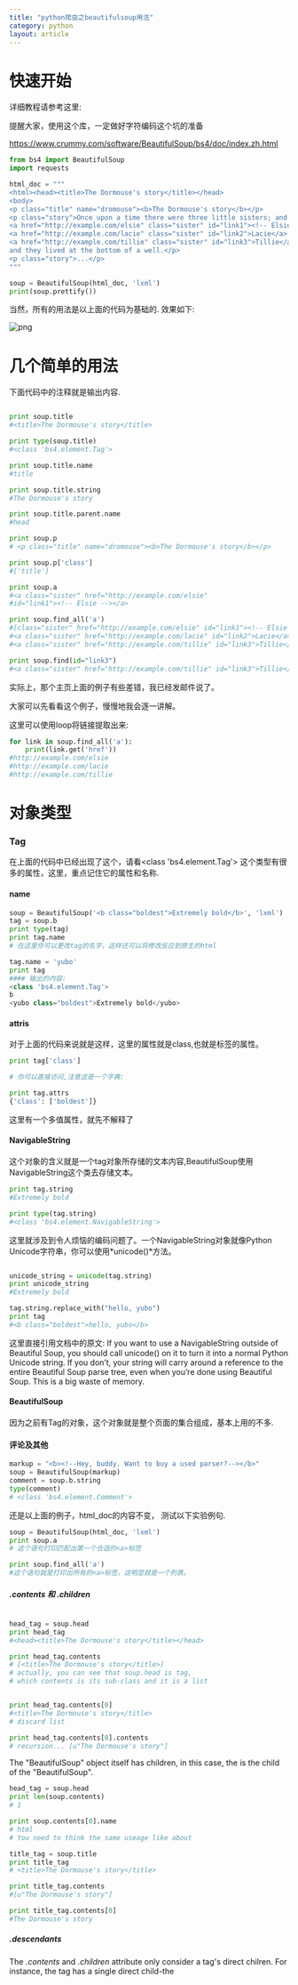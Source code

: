 ```yaml
---
title: "python爬虫之beautifulsoup用法"
category: python
layout: article
---
```


# 快速开始

详细教程请参考这里:

提醒大家，使用这个库，一定做好字符编码这个坑的准备

https://www.crummy.com/software/BeautifulSoup/bs4/doc/index.zh.html

```python
from bs4 import BeautifulSoup
import requests

html_doc = """
<html><head><title>The Dormouse's story</title></head>
<body>
<p class="title" name="dromouse"><b>The Dormouse's story</b></p>
<p class="story">Once upon a time there were three little sisters; and their names were
<a href="http://example.com/elsie" class="sister" id="link1"><!-- Elsie --></a>,
<a href="http://example.com/lacie" class="sister" id="link2">Lacie</a> and
<a href="http://example.com/tillie" class="sister" id="link3">Tillie</a>;
and they lived at the bottom of a well.</p>
<p class="story">...</p>
"""

soup = BeautifulSoup(html_doc, 'lxml')
print(soup.prettify())
```
当然，所有的用法是以上面的代码为基础的.
效果如下:

![png](http://yuzibo.qiniudn.com/bs_1.png)

# 几个简单的用法

下面代码中的注释就是输出内容.
```python

print soup.title
#<title>The Dormouse's story</title>

print type(soup.title)
#<class 'bs4.element.Tag'>

print soup.title.name
#title

print soup.title.string
#The Dormouse's story

print soup.title.parent.name
#head

print soup.p
# <p class="title" name="dromouse"><b>The Dormouse's story</b></p>

print soup.p['class']
#['title']

print soup.a
#<a class="sister" href="http://example.com/elsie"
#id="link1"><!-- Elsie --></a>

print soup.find_all('a')
#[class="sister" href="http://example.com/elsie" id="link1"><!-- Elsie --></a>,
#<a class="sister" href="http://example.com/lacie" id="link2">Lacie</a>,
#<a class="sister" href="http://example.com/tillie" id="link3">Tillie</a>]

print soup.find(id="link3")
#<a class="sister" href="http://example.com/tillie" id="link3">Tillie</a>
```

实际上，那个主页上面的例子有些差错，我已经发邮件说了。

大家可以先看看这个例子，慢慢地我会逐一讲解。

这里可以使用loop将链接提取出来:

```python
for link in soup.find_all('a'):
    print(link.get('href'))
#http://example.com/elsie
#http://example.com/lacie
#http://example.com/tillie

```

# 对象类型

### Tag
在上面的代码中已经出现了这个，请看<class 'bs4.element.Tag'>
这个类型有很多的属性，这里，重点记住它的属性和名称.
#### name
```python
soup = BeautifulSoup('<b class="boldest">Extremely bold</b>', 'lxml')
tag = soup.b
print type(tag)
print tag.name
# 在这里你可以更改tag的名字，这样还可以将修改反应到原生的html

tag.name = 'yubo'
print tag
#### 输出的内容:
<class 'bs4.element.Tag'>
b
<yubo class="boldest">Extremely bold</yubo>
```

#### attris
对于上面的代码来说就是这样，这里的属性就是class,也就是标签的属性。
```python
print tag['class']

# 你可以直接访问,注意这是一个字典:

print tag.attrs
{'class': ['boldest']}
```

这里有一个多值属性，就先不解释了

#### NavigableString
这个对象的含义就是一个tag对象所存储的文本内容,BeautifulSoup使用NavigableString这个类去存储文本。

```python
print tag.string
#Extremely bold

print type(tag.string)
#<class 'bs4.element.NavigableString'>
```
这里就涉及到令人烦恼的编码问题了。一个NavigableString对象就像Python Unicode字符串，你可以使用*unicode()*方法。

```python

unicode_string = unicode(tag.string)
print unicode_string
#Extremely bold

tag.string.replace_with("hello, yubo")
print tag
#<b class="boldest">hello, yubo</b>
```
这里直接引用文档中的原文:
If you want to use a NavigableString outside of Beautiful Soup, you should call unicode() on it to turn it into a normal Python Unicode string. If you don’t, your string will carry around a reference to the entire Beautiful Soup parse tree, even when you’re done using Beautiful Soup. This is a big waste of memory.

#### BeautifulSoup
因为之前有Tag的对象，这个对象就是整个页面的集合组成，基本上用的不多.

#### 评论及其他
```python
markup = "<b><!--Hey, buddy. Want to buy a used parser?--></b>"
soup = BeautifulSoup(markup)
comment = soup.b.string
type(comment)
# <class 'bs4.element.Comment'>
```

还是以上面的例子，html_doc的内容不变， 测试以下实验例句.

```python
soup = BeautifulSoup(html_doc, 'lxml')
print soup.a
# 这个语句打印匹配出第一个合适的<a>标签

print soup.find_all('a')
#这个语句就是打印出所有的<a>标签，这明显就是一个列表。
```

##### .contents 和 .children

```python

head_tag = soup.head
print head_tag
#<head><title>The Dormouse's story</title></head>

print head_tag.contents
# [<title>The Dormouse's story</title>]
# actually, you can see that soup.head is tag,
# which contents is its sub-class and it is a list


print head_tag.contents[0]
#<title>The Dormouse's story</title>
# discard list

print head_tag.contents[0].contents
# recursion... [u"The Dormouse's story"]
```

The "BeautifulSoup" object itself has children, in this case, the <html> is the child of the "BeautifulSoup".

```python
head_tag = soup.head
print len(soup.contents)
# 1

print soup.contents[0].name
# html
# You need to think the same useage like about

title_tag = soup.title
print title_tag
# <title>The Dormouse's story</title>

print title_tag.contents
#[u"The Dormouse's story"]

print title_tag.contents[0]
#The Dormouse's story
```

##### .descendants

The *.contents* and *.children* attribute only consider a tag's direct chilren. For instance, the <head> tag has a single direct child-the <title> tag:

```python

head_tag = soup.head
print head_tag
# <head><title>The Dormouse's story</title></head>

print head_tag.contents
#[<title>The Dormouse's story</title>]

```
Above, please note: The *title* tag itself has a child: "The Dormouse's story", the *.descendants* attribute just is to use it.

```python
for child in head_tag.descendants:
    print child
#<head><title>The Dormouse's story</title></head>
#<title>The Dormouse's story</title>
#The Dormouse's story
```

If a tags only one child,and that child is a *NavigableString*(??), the child is available as *.string*

```python
title_tag = soup.title
print title_tag.string
# The Dormouse's story
```

##### .string and stripped_string

```python

for string in soup.strings:
    print(repr(string))
# print a lot

for string in soup.stripped_string:
	print(repr(string))
# discard "\n"
```

### Going up

#### .parent
You can access an elements parent with *.parnet*,for instance,

```python
title_tag = soup.title
print title_tag
#<title>The Dormouse's story</title>

print title_tag.parent
#<head><title>The Dormouse's story</title></head>

```

#### .parents
```python

link = soup.a

for parent in link.parents:
    if parent is None:
        print(parent)
    else:
        print(parent.name)
# p
# body
# html
# [document]
# None
```

This is a recursion usage to iterate over all elements's parent.

#### Sideways
```python

soup_sibling = BeautifulSoup("<a><b>text1</b><c>Test2</c></b></a>", 'lxml')

print (soup_sibling.prettify())
#<html>
# <body>
#  <a>
#   <b>
#    text1
#   </b>
#   <c>
#    Test2
#   </c>
#  </a>
# </body>
#</html>

```
The <b> tag and <c> tag are at the same level: they're both direct children of the same tag.We call them *siblings*.

#### .next_siblings and .previous_sibling

```python

print soup_sibling.b.next_sibling
# <c>Test2</c>

print soup_sibling.c.previous_sibling
# <b>text1</b>

```
Certainly, there is a *next_sibling*

Here, you should know *.next_elements*and *.previous_elements*

### Searching the tree

#### A string

```python
print soup.find_all('b')
#[<b>The Dormouse's story</b>]
# This is a list.
```
#### A regular expression

```python
import re

### @1
for tag in soup.find_all(re.compile("^b")):
    print (tag.name)
##body
##b

### @2
for tag in soup.find_all(re.compile("t")):
    print (tag.name)
## html
## title

### @3
print soup.find_all(["a", "b"])

### @4
for tag in soup.find_all(True):
    print (tag.name)

### @5
def has_class_but_no_id(tag):
    return tag.has_attr('class') and not tag.has_attr('id')

print soup.find_all(has_class_but_no_id)


### @6
def not_lacie(href):
    return href and not re.compile("lacie").search(href)

print (soup.find_all(href=not_lacie))
```
@1,here, this code finds all the *tags* whose names start with the letter "b":in this case, the <body> tag and the <b> tag

@2: this code is to find tag whose name contains "t".

@3: here is a list(arguments is and results is too)

@4: The argument is bool, it will list all tags in html_doc.

@5: You will pick up a tag <p> it contains "class".This function only picks up the <p> tags. It doesn’t pick up the <a> tags, because those tags define both “class” and “id”. It doesn’t pick up tags like <html> and <title>, because those tags don’t define “class”.

@6: You will note the call for function.It will output two elements in a list,it both are <a></a> tag.

#### find_all()
The above usage is mentioned.her, *name* *keywords* argument, in a words:

```python
print soup.find_all("title")

print soup.find_all(id='link2')

print soup.find_all(href=re.compile("elsie"))
```

You can’t use a keyword argument to search for HTML’s ‘name’ element, because Beautiful Soup uses the name argument to contain the name of the tag itself. Instead, you can give a value to ‘name’ in the attrs argument.Below is code:

```python

soup = BeautifulSoup('<input name="email"/>', 'lxml')
## @1
print soup.find_all(name="email")

## @2
print soup.find_all(attrs={"name":"email"})
#[<input name="email"/>]
```

@1: it will print a empty list([]).

@2: it will print right result.

## CSS class
The *class* is a keyword in python, so you have to use *class_*

```python
print soup.find_all("a", class_ = "sister")

```

[here](https://www.crummy.com/software/BeautifulSoup/bs4/doc/index.html#going-up)

### CSS selector

Beautiful Soup supports the most commonly-used CSS selectors. Just pass a string into the .select() method of a Tag object or the BeautifulSoup object itself.

```python
soup.select("title")
```

...

## Output
The will turn BS into Unicode string.

```python
print (soup.prettify())
## it will print Unicode

str(soup)
## it will return UTF-8
```

## Encodings

Use *.original_encoding* to displays documents's encoding

```python

print soup.original_encoding
# ascii

markup = b"<h1>\xed\xe5\xec\xf9</h1>"
# 这个编码是iso-8859-8
# 如果你直接打印soup.original_encoding将会是 iso-8859-7

soup = BeautifulSoup(markup , 'lxml', from_encoding="iso-8859-8")
# 使用这个参数就会告诉BS正确的编码方式

print soup.original_encoding
#这样就会打印iso-8859-8

```
这里才是我写这篇文章的目的，BS默认是把输入文档转化为Unicode,当然，输入时的文本编码是靠BS猜的，但是有可能猜错，所以这样你最好使用*from_encoding*参数指明输入的文本的编码格式。这里用汉语写出，以突出重点.

## 输出编码(output encoding)

BS输出时默认是UTF-8.请看下面的例子:

```python

html_doc = """
<html>
    <head>
     <meta content="text/html; charset=ISO-Latin-1"
     http-equiv="Content-type" />
    </head>
    <body>
        <p>Sacr\xe9 bleu!</p>
    </body>
</html>
"""

soup = BeautifulSoup(html_doc, 'lxml')

print soup.original_encoding
#iso-latin-1

print (soup.prettify())
#<html>
#	<head>
#		<meta content="text/html;
#		charset=utf-8" http-equiv="Content-type"/>
#	</head>
#	<body>
#	<p>
#		  Sacré bleu!
#	</p>
#	</body>
#</html>
```
请问能够看出什么东西来，对，就是这样的简单，BS可以根据<html>的字符集自动分析编码集，但是使用prettify()输出的时候就是"UTF-8"的编码。

赶快拿出笔记本记重点：如果prettify()的  *UTF-8*不是你的菜，你可以使用prettify()的编码方法。

# 实例

[以这篇文章为例](http://paper.people.com.cn/rmrb/html/2017-11/15/nw.D110000renmrb_20171115_1-09.htm)

![rmrb2.png](http://yuzibo.qiniudn.com/rmrb2.png)

为了提取图中的文字，可以使用下面的代码：

```python
import urllib2
from bs4 import BeautifulSoup
import requests

import chardet
import re

if __name__ == '__main__':
#    target = 'http://paper.people.com.cn/rmrb/html/2017-11/15/nbs.D110000renmrb_09.htm'
    target = 'http://paper.people.com.cn/rmrb/html/2017-11/15/nw.D110000renmrb_20171115_1-09.htm'
    req = requests.get(url=target)
    req.encoding = 'utf-8'
    content = req.text
    bf = BeautifulSoup(content ,'lxml')
    context = bf.find(id='articleContent')
    print bf.h1.text
    print context.text
```

参考：https://jiayi.space/post/yong-beautifulsoupti-qu-wang-ye-xin-xi-shi-li

#### 分行
这个东西从一开始就困扰我，现在还好些了，请看效果:

![rmrb3.png](http://yuzibo.qiniudn.com/rmrb3.png)

在这里，我们知道<P></P>标签就是分段的意思，同理，<br>也是同样的意思，你可以使用*.get_text*属性

```python
    bf = BeautifulSoup(content ,'lxml')
    context = bf.find(id='articleContent')
    print context.get_text(separator = u'\n')
```

Please to see the picture:

![rmrb4.png](http://yuzibo.qiniudn.com/rmrb4.png)



